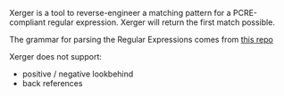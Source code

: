 Xerger is a tool to reverse-engineer a matching pattern for a PCRE-compliant regular expression. Xerger will return the first match possible.

The grammar for parsing the Regular Expressions comes from [this repo](https://github.com/kean/Regex/blob/main/grammar.ebnf)

Xerger does not support:
- positive / negative lookbehind
- back references